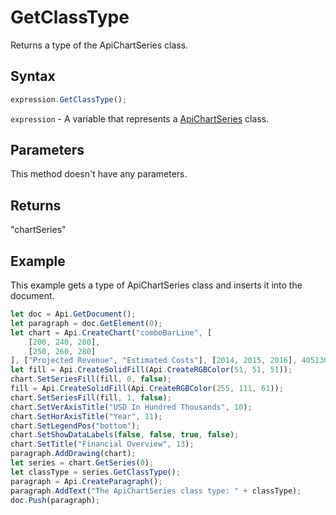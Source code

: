 # GetClassType

Returns a type of the ApiChartSeries class.

## Syntax

```javascript
expression.GetClassType();
```

`expression` - A variable that represents a [ApiChartSeries](../ApiChartSeries.md) class.

## Parameters

This method doesn't have any parameters.

## Returns

"chartSeries"

## Example

This example gets a type of ApiChartSeries class and inserts it into the document.

```javascript editor-docx
let doc = Api.GetDocument();
let paragraph = doc.GetElement(0);
let chart = Api.CreateChart("comboBarLine", [
	[200, 240, 280],
	[250, 260, 280]
], ["Projected Revenue", "Estimated Costs"], [2014, 2015, 2016], 4051300, 2347595, 24);
let fill = Api.CreateSolidFill(Api.CreateRGBColor(51, 51, 51));
chart.SetSeriesFill(fill, 0, false);
fill = Api.CreateSolidFill(Api.CreateRGBColor(255, 111, 61));
chart.SetSeriesFill(fill, 1, false);
chart.SetVerAxisTitle("USD In Hundred Thousands", 10);
chart.SetHorAxisTitle("Year", 11);
chart.SetLegendPos("bottom");
chart.SetShowDataLabels(false, false, true, false);
chart.SetTitle("Financial Overview", 13);
paragraph.AddDrawing(chart);
let series = chart.GetSeries(0);
let classType = series.GetClassType();
paragraph = Api.CreateParagraph();
paragraph.AddText("The ApiChartSeries class type: " + classType);
doc.Push(paragraph);
```
